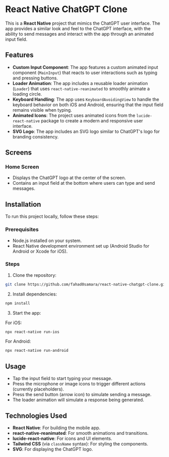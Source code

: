 

# React Native ChatGPT Clone

This is a **React Native** project that mimics the ChatGPT user interface. The app provides a similar look and feel to the ChatGPT interface, with the ability to send messages and interact with the app through an animated input field.

## Features

- **Custom Input Component**: The app features a custom animated input component (`MainInput`) that reacts to user interactions such as typing and pressing buttons.
- **Loader Animation**: The app includes a reusable loader animation (`Loader`) that uses `react-native-reanimated` to smoothly animate a loading circle.
- **Keyboard Handling**: The app uses `KeyboardAvoidingView` to handle the keyboard behavior on both iOS and Android, ensuring that the input field remains visible when typing.
- **Animated Icons**: The project uses animated icons from the `lucide-react-native` package to create a modern and responsive user interface.
- **SVG Logo**: The app includes an SVG logo similar to ChatGPT's logo for branding consistency.

## Screens

### Home Screen
- Displays the ChatGPT logo at the center of the screen.
- Contains an input field at the bottom where users can type and send messages.

## Installation

To run this project locally, follow these steps:

### Prerequisites

- Node.js installed on your system.
- React Native development environment set up (Android Studio for Android or Xcode for iOS).

### Steps

1. Clone the repository:

```bash
git clone https://github.com/fahad0samara/react-native-chatgpt-clone.git
```

2. Install dependencies:

```bash
npm install
```

3. Start the app:

For iOS:
```bash
npx react-native run-ios
```

For Android:
```bash
npx react-native run-android
```

## Usage

- Tap the input field to start typing your message.
- Press the microphone or image icons to trigger different actions (currently placeholders).
- Press the send button (arrow icon) to simulate sending a message.
- The loader animation will simulate a response being generated.

## Technologies Used

- **React Native**: For building the mobile app.
- **react-native-reanimated**: For smooth animations and transitions.
- **lucide-react-native**: For icons and UI elements.
- **Tailwind CSS** (via `className` syntax): For styling the components.
- **SVG**: For displaying the ChatGPT logo.

